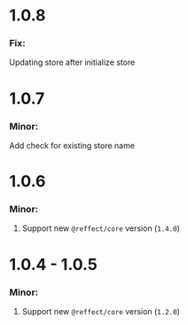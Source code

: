 # 1.0.8

### Fix:

Updating store after initialize store

# 1.0.7

### Minor:

Add check for existing store name

# 1.0.6

### Minor:

1. Support new `@reffect/core` version (`1.4.0`)

# 1.0.4 - 1.0.5

### Minor:

1. Support new `@reffect/core` version (`1.2.0`)
